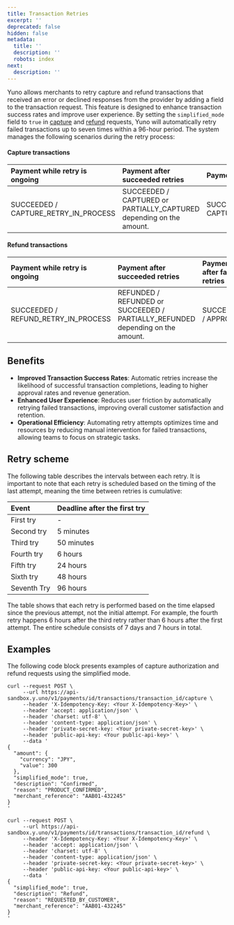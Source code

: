 ```yaml
---
title: Transaction Retries
excerpt: ''
deprecated: false
hidden: false
metadata:
  title: ''
  description: ''
  robots: index
next:
  description: ''
---
```

Yuno allows merchants to retry capture and refund transactions that received an error or declined responses from the provider by adding a field to the transaction request. This feature is designed to enhance transaction success rates and improve user experience. By setting the `simplified_mode` field to `true` in [capture](ref:capture-authorization) and [refund](ref:refund-payment) requests, Yuno will automatically retry failed transactions up to seven times within a 96-hour period. The system manages the following scenarios during the retry process:

#### Capture transactions

| Payment while retry is ongoing       | Payment after succeeded retries                                     | Payment after failed retries             |
| :----------------------------------- | :------------------------------------------------------------------ | :--------------------------------------- |
| SUCCEEDED / CAPTURE_RETRY_IN_PROCESS | SUCCEEDED / CAPTURED or PARTIALLY_CAPTURED depending on the amount. | SUCCEEDED / CAPTURE_RETRY_PROCESS_FAILED |

#### Refund transactions

| Payment while retry is ongoing      | Payment after succeeded retries                                                | Payment after failed retries |
| :---------------------------------- | :----------------------------------------------------------------------------- | :--------------------------- |
| SUCCEEDED / REFUND_RETRY_IN_PROCESS | REFUNDED / REFUNDED or SUCCEEDED / PARTIALLY_REFUNDED depending on the amount. | SUCCEEDED / APPROVED         |

## Benefits

- **Improved Transaction Success Rates**: Automatic retries increase the likelihood of successful transaction completions, leading to higher approval rates and revenue generation.
- **Enhanced User Experience**: Reduces user friction by automatically retrying failed transactions, improving overall customer satisfaction and retention.
- **Operational Efficiency**: Automating retry attempts optimizes time and resources by reducing manual intervention for failed transactions, allowing teams to focus on strategic tasks.

## Retry scheme

The following table describes the intervals between each retry. It is important to note that each retry is scheduled based on the timing of the last attempt, meaning the time between retries is cumulative:

| Event       | Deadline after the first try |
| :---------- | :--------------------------- |
| First try   | \-                           |
| Second try  | 5 minutes                    |
| Third try   | 50 minutes                   |
| Fourth try  | 6 hours                      |
| Fifth try   | 24 hours                     |
| Sixth try   | 48 hours                     |
| Seventh Try | 96 hours                     |

The table shows that each retry is performed based on the time elapsed since the previous attempt, not the initial attempt. For example, the fourth retry happens 6 hours after the third retry rather than 6 hours after the first attempt. The entire schedule consists of 7 days and 7 hours in total. 

## Examples

The following code block presents examples of capture authorization and refund requests using the simplified mode.

```Text Capture
curl --request POST \
     --url https://api-sandbox.y.uno/v1/payments/id/transactions/transaction_id/capture \
     --header 'X-Idempotency-Key: <Your X-Idempotency-Key>' \
     --header 'accept: application/json' \
     --header 'charset: utf-8' \
     --header 'content-type: application/json' \
     --header 'private-secret-key: <Your private-secret-key>' \
     --header 'public-api-key: <Your public-api-key>' \
     --data '
{
  "amount": {
    "currency": "JPY",
    "value": 300
  },
  "simplified_mode": true,
  "description": "Confirmed",
  "reason": "PRODUCT_CONFIRMED",
  "merchant_reference": "AAB01-432245"
}
'
```
```curl Refund
curl --request POST \
     --url https://api-sandbox.y.uno/v1/payments/id/transactions/transaction_id/refund \
     --header 'X-Idempotency-Key: <Your X-Idempotency-Key>' \
     --header 'accept: application/json' \
     --header 'charset: utf-8' \
     --header 'content-type: application/json' \
     --header 'private-secret-key: <Your private-secret-key>' \
     --header 'public-api-key: <Your public-api-key>' \
     --data '
{
  "simplified_mode": true,
  "description": "Refund",
  "reason": "REQUESTED_BY_CUSTOMER",
  "merchant_reference": "AAB01-432245"
}
'
```